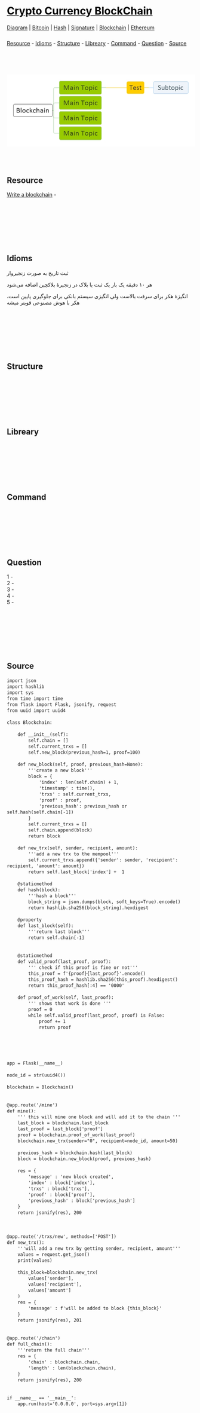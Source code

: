 <style>
.md0{margin-top: 150px;}
.md1{margin-top: 75px;}
.md2{margin-top: 50px;}
.md3{margin-top: 25px;}
.md4{margin-top: 5px;}
.tbl1 td#header{background-color: D1ECCF}
.tbl1 tr#header{background-color: D1ECCF}
.red{color:#E74C3C}
.blue{color:#3498DB}
.green{color:##28B463}
</style>


# [<span style="color:black;">Crypto Currency BlockChain</span>](CryptoCurrency.md)
[Diagram](CryptoCurrency-Diagram.md) | 
[Bitcoin](CryptoCurrency-Bitcoin.md) |
[Hash](CryptoCurrency-Hash.md) |
[Signature](CryptoCurrency-Signature.md) |
[Blockchain](CryptoCurrency-Blockchain.md) |
[Ethereum](CryptoCurrency-Ethereum.md)


<div class="md3"></div>
<a href="#resource">Resource</a> - 
<a href="#idioms">Idioms</a> - 
<a href="#structure">Structure</a> - 
<a href="#libreary">Libreary</a> - 
<a href="#command">Command</a> - 
<a href="#question">Question</a> - 
<a href="#source">Source</a>


<div class="md1"></div>

![](Diagram/CryptoCurrency-Blockchain.jpeg)






<div class="md1"></div>

## Resource

<a target="_blank" href="https://hackernoon.com/learn-blockchains-by-building-one-117428612f46">Write a blockchain</a> -






<div class="md0"></div>

## Idioms
ثبت تاریخ به صورت زنجیروار

هر ۱۰ دقیقه یک بار یک ثبت یا بلاک در زنجیرهٔ بلاکچین اضافه می‌‌شود

انگیزهٔ هکر برای سرقت بالاست ولی‌ انگیزی سیستم بانکی‌ برای جلوگیری پایین است، هکر با هوش مصنوعی قویتر میشه






<div class="md0"></div>

## Structure











<div class="md0"></div>

## Libreary








<div class="md0"></div>

## Command





<div class="md0"></div>

## Question

1 -
<br>
2 - 
<br>
3 - 
<br>
4 - 
<br>
5 - 





<div class="md0"></div>

## Source

    import json
    import hashlib
    import sys
    from time import time
    from flask import Flask, jsonify, request
    from uuid import uuid4

    class Blockchain: 

        def __init__(self):
            self.chain = []
            self.current_trxs = []
            self.new_block(previous_hash=1, proof=100)

        def new_block(self, proof, previous_hash=None):
            '''create a new block'''
            block = {
                'index' : len(self.chain) + 1,
                'timestamp' : time(),
                'trxs' : self.current_trxs,
                'proof' : proof,
                'previous_hash': previous_hash or self.hash(self.chain[-1])
            }
            self.current_trxs = []
            self.chain.append(block)
            return block

        def new_trx(self, sender, recipient, amount):
            '''add a new trx to the mempool'''
            self.current_trxs.append({'sender': sender, 'recipient': recipient, 'amount': amount})
            return self.last_block['index'] +  1

        @staticmethod
        def hash(block):
            '''hash a block'''
            block_string = json.dumps(block, soft_keys=True).encode()
            return hashlib.sha256(block_string).hexdigest

        @property
        def last_block(self):
            '''return last block'''
            return self.chain[-1]


        @staticmethod
        def valid_proof(last_proof, proof):
            ''' check if this proof is fine or not'''
            this_proof = f'{proof}{last_proof}'.encode()
            this_proof_hash = hashlib.sha256(this_proof).hexdigest()
            return this_proof_hash[:4] == '0000'

        def proof_of_work(self, last_proof):
            ''' shows that work is done '''
            proof = 0 
            while self.valid_proof(last_proof, proof) is False:
                proof += 1
                return proof





    app = Flask(__name__)

    node_id = str(uuid4())

    blockchain = Blockchain()


    @app.route('/mine')
    def mine():
        ''' this will mine one block and will add it to the chain '''
        last_block = blockchain.last_block
        last_proof = last_block['proof']
        proof = blockchain.proof_of_work(last_proof)
        blockchain.new_trx(sender="0", recipient=node_id, amount=50)

        previous_hash = blockchain.hash(last_block)
        block = blockchain.new_block(proof, previous_hash)

        res = {
            'message' : 'new block created',
            'index' : block['index'],
            'trxs' : block['trxs'],
            'proof' : block['proof'],
            'previous_hash' : block['previous_hash']
        }
        return jsonify(res), 200



    @app.route('/trxs/new', methods=['POST'])
    def new_trx():
        '''will add a new trx by getting sender, recipient, amount'''
        values = request.get_json()
        print(values)
        
        this_block=blockchain.new_trx(
            values['sender'], 
            values['recipient'], 
            values['amount']
        )
        res = {
            'message' : f'will be added to block {this_block}'
        }
        return jsonify(res), 201
        

    @app.route('/chain')
    def full_chain():
        '''return the full chain'''
        res = {
            'chain' : blockchain.chain,
            'length' : len(blockchain.chain),
        }
        return jsonify(res), 200


    if __name__ == '__main__':
        app.run(host='0.0.0.0', port=sys.argv[1])
